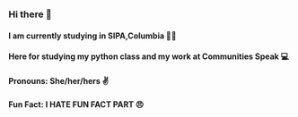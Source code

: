 ### Hi there 👋
#### I am currently studying in SIPA,Columbia 🧑‍🎓
#### Here for studying my python class and my work at Communities Speak 💻
#### Pronouns: She/her/hers ✌️
#### Fun Fact: I HATE FUN FACT PART 😠
<!--
**yinuoooooz/yinuoooooz** is a ✨ _special_ ✨ repository because its `README.md` (this file) appears on your GitHub profile.

Here are some ideas to get you started:

- 🔭 I’m currently working on ...
- 🌱 I’m currently learning ...
- 👯 I’m looking to collaborate on ...
- 🤔 I’m looking for help with ...
- 💬 Ask me about ...
- 📫 How to reach me: ...
- 😄 Pronouns: ...
- ⚡ Fun fact: ...
-->

